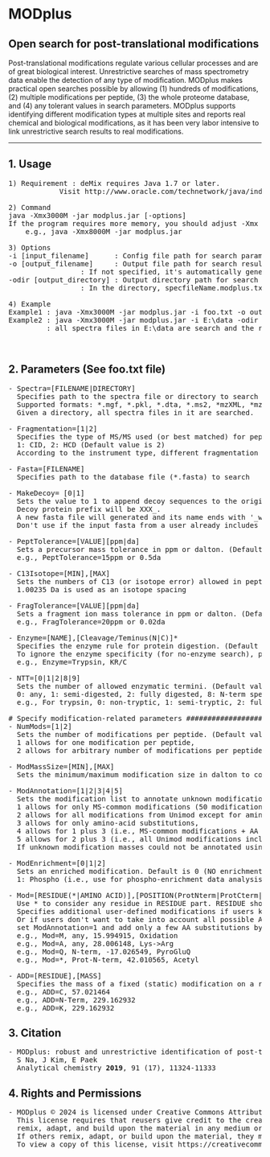 # MODplus
## Open search for post-translational modifications  
Post-translational modifications regulate various cellular processes and are of great biological interest. Unrestrictive searches of mass spectrometry data enable the detection of any type of modification. 
MODplus makes practical open searches possible by allowing (1) hundreds of modifications, (2) multiple modifications per peptide, (3) the whole proteome database, and (4) any tolerant values in search parameters.
MODplus supports identifying different modification types at multiple sites and reports real chemical and biological modifications, as it has been very labor intensive to link unrestrictive search results to real modifications.
<hr>


## 1. Usage
<pre>
1) Requirement : deMix requires Java 1.7 or later. 
	        Visit http://www.oracle.com/technetwork/java/index.html

2) Command 
java -Xmx3000M -jar modplus.jar [-options]
If the program requires more memory, you should adjust -Xmx option, 
	e.g., java -Xmx8000M -jar modplus.jar <options> <file>
 
3) Options
-i [input_filename]      : Config file path for search parameters [Required]
-o [output_filename]     : Output file path for search results [Optional]. 
		         : If not specified, it's automatically generated (specfileName.modplus.txt).
-odir [output_directory] : Output directory path for search results [Optional]. 
		         : In the directory, specfileName.modplus.txt files are generated.

4) Example
Example1 : java -Xmx3000M -jar modplus.jar -i foo.txt -o out.txt
Example2 : java -Xmx3000M -jar modplus.jar -i E:\data -odir E:\results
         : all spectra files in E:\data are search and the result files are written in E:\results.

	
</pre>
## 2. Parameters (See foo.txt file)
<pre>
- Spectra=[FILENAME|DIRECTORY]
  Specifies path to the spectra file or directory to search
  Supported formats: *.mgf, *.pkl, *.dta, *.ms2, *mzXML, *mzML 
  Given a directory, all spectra files in it are searched. 

- Fragmentation=[1|2]
  Specifies the type of MS/MS used (or best matched) for peptide fragmentation.
  1: CID, 2: HCD (Default value is 2)
  According to the instrument type, different fragmentation models are be applied.

- Fasta=[FILENAME]
  Specifies path to the database file (*.fasta) to search

- MakeDecoy= [0|1] 
  Sets the value to 1 to append decoy sequences to the original input fasta file. (Default value is 0)
  Decoy protein prefix will be XXX_. 
  A new fasta file will generated and its name ends with '_wplusDecoy.fasta'. MODplus wiil automatically run with the new fasta file.
  Don't use if the input fasta from a user already includes decoy sequences.

- PeptTolerance=[VALUE][ppm|da]
  Sets a precursor mass tolerance in ppm or dalton. (Default value is 10ppm)
  e.g., PeptTolerance=15ppm or 0.5da

- C13Isotope=[MIN],[MAX]
  Sets the numbers of C13 (or isotope error) allowed in peptide masses. (Default values are -1,2)
  1.00235 Da is used as an isotope spacing

- FragTolerance=[VALUE][ppm|da]
  Sets a fragment ion mass tolerance in ppm or dalton. (Default value is 20ppm)
  e.g., FragTolerance=20ppm or 0.02da

- Enzyme=[NAME],[Cleavage/Teminus(N|C)]*
  Specifies the enzyme rule for protein digestion. (Default rule conforms to Trypsin)
  To ignore the enzyme specificity (for no-enzyme search), please use "*/*" rule (ex. 'Enzyme=NONE, */*').  
  e.g., Enzyme=Trypsin, KR/C

- NTT=[0|1|2|8|9]
  Sets the number of allowed enzymatic termini. (Default value is 1)
  0: any, 1: semi-digested, 2: fully digested, 8: N-term specific, 9: C-term specific.
  e.g., For trypsin, 0: non-tryptic, 1: semi-tryptic, 2: fully-tryptic.

# Specify modification-related parameters ################################################################################################################
- NumMods=[1|2]
  Sets the number of modifications per peptide. (Default value is 2)
  1 allows for one modification per peptide,
  2 allows for arbitrary number of modifications per peptide.

- ModMassSize=[MIN],[MAX]
  Sets the minimum/maximum modification size in dalton to consider. (Default values are -150,+350) 

- ModAnnotation=[1|2|3|4|5]
  Sets the modification list to annotate unknown modification masses. (Default value is 2)
  1 allows for only MS-common modifications (50 modifications including oxidation, deamidation, phospho, and so forth. For more details, see README file),
  2 allows for all modifications from Unimod except for amino-acid substitutions (www.unimod.org: 2,407 modifications in Jan.2023),
  3 allows for only amino-acid substitutions,
  4 allows for 1 plus 3 (i.e., MS-common modifications + AA substitutions),
  5 allows for 2 plus 3 (i.e., all Unimod modifications including AA substitutions),
  If unknown modification masses could not be annotated using the specified list, they will be presented in PSMs as UNKNOWN. 

- ModEnrichment=[0|1|2]
  Sets an enriched modification. Default is 0 (NO enrichment).
  1: Phospho (i.e., use for phospho-enrichment data analysis), 2: Acetyl.

- Mod=[RESIDUE(*|AMINO ACID)],[POSITION(ProtNterm|ProtCterm|Nterm|Cterm|any)],[MASS(in dalton)],[NAME].
  Use * to consider any residue in RESIDUE part. RESIDUE should be a single character.
  Specifies additional user-defined modifications if users know about unique or novel modifications.
  Or if users don't want to take into account all possible AA substitutions (by setting ModAnnotation=3), 
  set ModAnnotation=1 and add only a few AA substitutions by utilizing this parameter.
  e.g., Mod=M, any, 15.994915, Oxidation
  e.g., Mod=A, any, 28.006148, Lys->Arg
  e.g., Mod=Q, N-term, -17.026549, PyroGluQ
  e.g., Mod=*, Prot-N-term, 42.010565, Acetyl

- ADD=[RESIDUE],[MASS]
  Specifies the mass of a fixed (static) modification on a residue (e.g. cysteine alkylation and TMT-labeling)
  e.g., ADD=C, 57.021464
  e.g., ADD=N-Term, 229.162932
  e.g., ADD=K, 229.162932
</pre>

## 3. Citation
<pre>
- MODplus: robust and unrestrictive identification of post-translational modifications using mass spectrometry
  S Na, J Kim, E Paek
  Analytical chemistry <b>2019</b>, 91 (17), 11324-11333
</pre>
## 4. Rights and Permissions
<pre>
- MODplus © 2024 is licensed under Creative Commons Attribution-ShareAlike 4.0 International.
  This license requires that reusers give credit to the creator. It allows reusers to distribute, 
  remix, adapt, and build upon the material in any medium or format, even for commercial purposes. 
  If others remix, adapt, or build upon the material, they must license the modified material under identical terms.
  To view a copy of this license, visit https://creativecommons.org/licenses/by-sa/4.0/
</pre>

